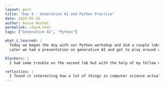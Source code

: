 ```yaml
--- 
layout: post
title: "Day 4 - Generative AI and Python Practice"
date: 2025-05-30
author: Anuva Nuzhat
permalink: /day4.html
tags: ["Generative AI", "Python"]

what_i_learned: |
  Today we began the day with our Python workshop and did a couple labs on writing file reports with different sets of data. 
  Later we had a presentation on generative AI and got to play around with different softwares creating our own AI songs and characters. We also delved deeper into neural networks and LLMS. 

blockers: |
  I had some trouble on the second lab but with the help of my fellow cohorts I was able to fix my code and get it to compile.

reflection: |
  I found it interesting how a lot of things in computer science actually revolve around real world things specifically humans. The concept of neural networks being designed after how the human brain works is really interesting. It shows that humans and computers are more connected than what I originally thought.
---
```


